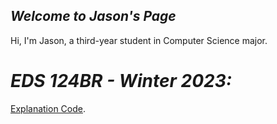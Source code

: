 ## *Welcome to **Jason's Page***

Hi, I'm Jason, a third-year student in Computer Science major. 

# *EDS 124BR - Winter 2023:*

[Explanation Code](https://youtu.be/8D8ew2vNJBI).


